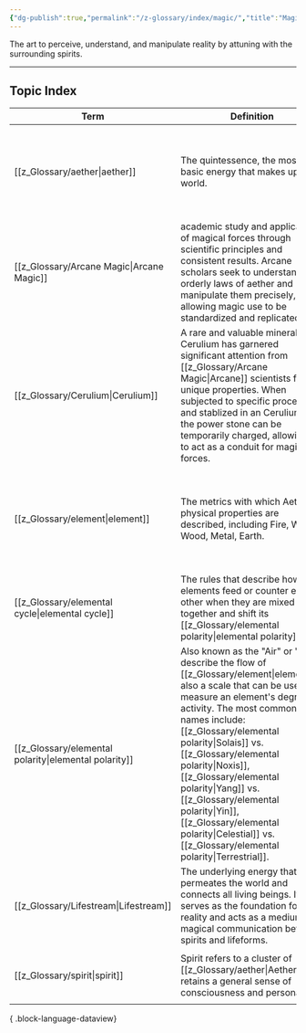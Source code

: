 ```yaml
---
{"dg-publish":true,"permalink":"/z-glossary/index/magic/","title":"Magic","contentClasses":"h-line hr-no-icon","tags":["GlossaryIndex/Topic"],"dgShowInlineTitle":true,"noteIcon":""}
---
```



The art to perceive, understand, and manipulate reality by attuning with the surrounding spirits. 

--- 
## Topic Index 

| Term                                                     | Definition                                                                                                                                                                                                                                                                                                                                                                              | Topic                                                                                                                                                 | Aliases                                                                                                        |
| -------------------------------------------------------- | --------------------------------------------------------------------------------------------------------------------------------------------------------------------------------------------------------------------------------------------------------------------------------------------------------------------------------------------------------------------------------------- | ----------------------------------------------------------------------------------------------------------------------------------------------------- | -------------------------------------------------------------------------------------------------------------- |
| [[z_Glossary/aether\|aether]]                         | The quintessence, the most basic energy that makes up the world.                                                                                                                                                                                                                                                                                                                        | <ul><li>[[z_Glossary/Index/Faith.md\\|Faith]]</li><li>[[z_Glossary/Index/Magic.md\\|Magic]]</li></ul>                                                 | aether, aether energy, energy, spiritual energy, spirit energy, quintessence, Qi, Prana                        |
| [[z_Glossary/Arcane Magic\|Arcane Magic]]             | academic study and application of magical forces through scientific principles and consistent results. Arcane scholars seek to understand the orderly laws of aether and manipulate them precisely, allowing magic use to be standardized and replicated.                                                                                                                               | <ul><li>[[z_Glossary/Index/Magic.md\\|Magic]]</li></ul>                                                                                               | Arcane, Arcane school of magic, Arcane scholar, Arcane mage, Arcane Technology                                 |
| [[z_Glossary/Cerulium\|Cerulium]]                     | A rare and valuable mineral, Cerulium has garnered significant attention from [[z_Glossary/Arcane Magic\|Arcane]] scientists for its unique properties. When subjected to specific processes and stablized in an Cerulium Box, the power stone can be temporarily charged, allowing it to act as a conduit for magical forces.                                                                     | <ul><li>[[z_Glossary/Index/Magic.md\\|Magic]]</li></ul>                                                                                               | Cerulium Box, Arcane Stone, Power Stone, Cerulium Technology                                                   |
| [[z_Glossary/element\|element]]                       | The metrics with which Aether's physical properties are described, including Fire, Water, Wood, Metal, Earth.                                                                                                                                                                                                                                                                           | <ul><li>[[z_Glossary/Index/Magic.md\\|Magic]]</li></ul>                                                                                               | elemental alignment, elemental, elements, elemental damage, aether alignment, alignment                        |
| [[z_Glossary/elemental cycle\|elemental cycle]]       | The rules that describe how elements feed or counter each other when they are mixed together and shift its [[z_Glossary/elemental polarity\|elemental polarity]].                                                                                                                                                                                                                                                      | <ul><li>[[z_Glossary/Index/Magic.md\\|Magic]]</li></ul>                                                                                               | flow of element, cycle of element                                                                              |
| [[z_Glossary/elemental polarity\|elemental polarity]] | Also known as the "Air" or "Qi", describe the flow of [[z_Glossary/element\|element]]s, also a scale that can be used to measure an element's degree of activity. The most common names include: [[z_Glossary/elemental polarity\|Solais]] vs. [[z_Glossary/elemental polarity\|Noxis]], [[z_Glossary/elemental polarity\|Yang]] vs. [[z_Glossary/elemental polarity\|Yin]], [[z_Glossary/elemental polarity\|Celestial]] vs. [[z_Glossary/elemental polarity\|Terrestrial]]. | <ul><li>[[z_Glossary/Index/Magic.md\\|Magic]]</li></ul>                                                                                               | Air, Qi, flow of element, elemental duality, polar alignment, Solais, Noxis, Yin, Yang, Celestial, Terrestrial |
| [[z_Glossary/Lifestream\|Lifestream]]                 | The underlying energy that permeates the world and connects all living beings. It serves as the foundation for reality and acts as a medium for magical communication between spirits and lifeforms.                                                                                                                                                                                    | <ul><li>[[z_Glossary/Index/Faith.md\\|Faith]]</li><li>[[z_Glossary/Index/Magic.md\\|Magic]]</li></ul>                                                 | Astral Sea, River of Memeory, Astral Current, Beyond, Source                                                   |
| [[z_Glossary/spirit\|spirit]]                         | Spirit refers to a cluster of [[z_Glossary/aether\|Aether]] that retains a general sense of consciousness and personality.                                                                                                                                                                                                                                                                                 | <ul><li>[[z_Glossary/Index/Faith.md\\|Faith]]</li><li>[[z_Glossary/Index/Magic.md\\|Magic]]</li><li>[[z_Glossary/Index/Occult.md\\|Occult]]</li></ul> | spirit                                                                                                         |

{ .block-language-dataview}
